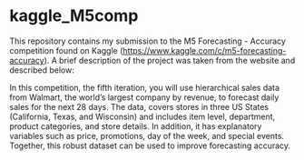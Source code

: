 # kaggle_M5comp

This repository contains my submission to the M5 Forecasting - Accuracy competition found on Kaggle (https://www.kaggle.com/c/m5-forecasting-accuracy). A brief description of the project was taken from the website and described below:

In this competition, the fifth iteration, you will use hierarchical sales data from Walmart, the world’s largest company by revenue, to forecast daily sales for the next 28 days. The data, covers stores in three US States (California, Texas, and Wisconsin) and includes item level, department, product categories, and store details. In addition, it has explanatory variables such as price, promotions, day of the week, and special events. Together, this robust dataset can be used to improve forecasting accuracy.
